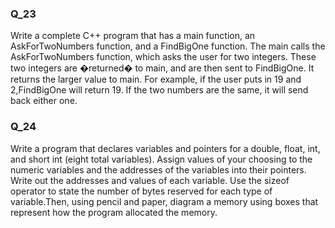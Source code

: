 ### Q_23

Write a complete C++ program that has a main function, an
AskForTwoNumbers function, and a FindBigOne function. The main calls the
AskForTwoNumbers function, which asks the user for two integers. These two
integers are �returned� to main, and are then sent to FindBigOne. It returns
the larger value to main. For example, if the user puts in 19 and 2,FindBigOne
will return 19. If the two numbers are the same, it will send back either one.

### Q_24

Write a program that declares variables and pointers for a double, float, int, and
short int (eight total variables). Assign values of your choosing to the numeric
variables and the addresses of the variables into their pointers. Write out the addresses
and values of each variable. Use the sizeof operator to state the number
of bytes reserved for each type of variable.Then, using pencil and paper, diagram
a memory using boxes that represent how the program allocated the memory.
